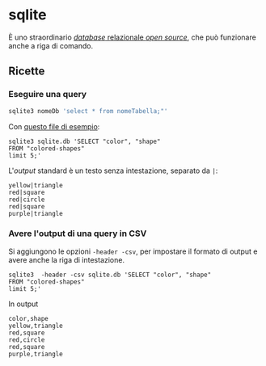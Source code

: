 # sqlite

È uno straordinario [*database* relazionale *open source*](https://www.sqlite.org/index.html), che può funzionare anche a riga di comando.

## Ricette

### Eseguire una query

```bash
sqlite3 nomeDb 'select * from nomeTabella;"'
```

Con [questo file di esempio](../data/sqlite.db):

```
sqlite3 sqlite.db 'SELECT "color", "shape"
FROM "colored-shapes"
limit 5;'
```

L'*output* standard è un testo senza intestazione, separato da `|`:

```
yellow|triangle
red|square
red|circle
red|square
purple|triangle
```

### Avere l'output di una query in CSV

Si aggiungono le opzioni `-header -csv`, per impostare il formato di output e avere anche la riga di intestazione.

```
sqlite3  -header -csv sqlite.db 'SELECT "color", "shape"
FROM "colored-shapes"
limit 5;'
```

In output

```
color,shape
yellow,triangle
red,square
red,circle
red,square
purple,triangle
```
